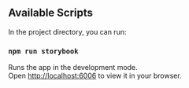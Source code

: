 ## Available Scripts

In the project directory, you can run:

### `npm run storybook`

Runs the app in the development mode.\
Open [http://localhost:6006](http://localhost:6006) to view it in your browser.

